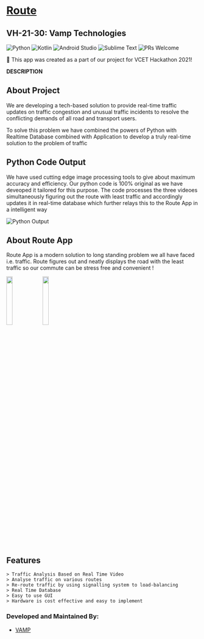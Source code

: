 # [Route](https://github.com/CatalystMonish/VH-21-30-Vamp-Technologies)
## VH-21-30: Vamp Technologies

![Python](https://img.shields.io/badge/Language-Python-yellow) ![Kotlin](https://img.shields.io/badge/Language-Kotlin-orange.svg) ![Android Studio](https://img.shields.io/badge/IDE-AndroidStudio-brightgreen.svg) ![Sublime Text](https://img.shields.io/badge/IDE-Sublime%20Text-blue) ![PRs Welcome](https://img.shields.io/badge/PullRequests-welcome-pink.svg)

:loudspeaker: This app was created as a part of our project for VCET Hackathon 2021!

**DESCRIPTION**

## About Project
We are developing a tech-based solution to provide real-time traffic updates on traffic congestion and unusual traffic incidents to resolve the conflicting demands of all road and transport users. 

To solve this problem we have combined the powers of Python with Realtime Database combined with Application to develop a truly real-time solution to the problem of traffic

## Python Code Output
We have used cutting edge image processing tools to give about maximum accuracy and efficiency. Our python code is 100% original as we have deveoped it tailored for this purpose. The code processes the three videoes simultaneously figuring out the route with least traffic and accordingly updates it in real-time database which further relays this to the Route App in a intelligent way

![Python Output](https://user-images.githubusercontent.com/66465662/135701792-670d3a33-9f54-4b28-a17c-f42ed1f04b1f.png)

## About Route App

Route App is a modern solution to long standing problem we all have faced i.e. traffic. Route figures out and neatly displays the road with the least  traffic so our commute can be stress free and convenient !  

<img src="https://user-images.githubusercontent.com/66465662/135701712-3e5ee2f7-09ed-415d-9220-4350f7b31729.jpg" width="18%" /> <img src="https://user-images.githubusercontent.com/66465662/135701706-a45fb554-7d5a-42e7-b854-44726be92522.jpg" width="18%" />

## Features

```
> Traffic Analysis Based on Real Time Video
> Analyse traffic on various routes
> Re-route traffic by using signalling system to load-balancing
> Real Time Database
> Easy to use GUI
> Hardware is cost effective and easy to implement

```

### Developed and Maintained By:
* [VAMP](https://github.com/CatalystMonish)

